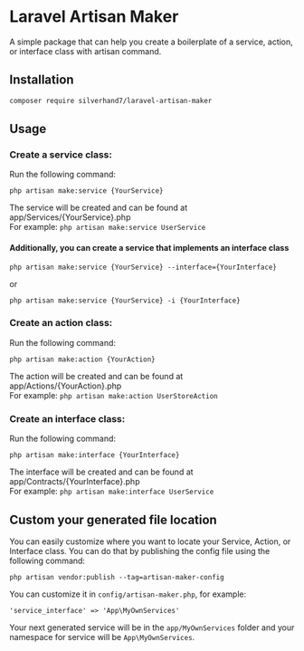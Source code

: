 # Laravel Artisan Maker 
A simple package that can help you create a boilerplate of a service, action, or interface class with artisan command.

## Installation
```bash 
composer require silverhand7/laravel-artisan-maker
```

## Usage 
### Create a service class:
Run the following command:
```
php artisan make:service {YourService}
```
The service will be created and can be found at app/Services/{YourService}.php \
For example: `php artisan make:service UserService`
#### Additionally, you can create a service that implements an interface class
```
php artisan make:service {YourService} --interface={YourInterface}
```
or 
```
php artisan make:service {YourService} -i {YourInterface}
```

### Create an action class:
Run the following command:
```
php artisan make:action {YourAction}
```
The action will be created and can be found at app/Actions/{YourAction}.php \
For example: `php artisan make:action UserStoreAction`

### Create an interface class:
Run the following command:
```
php artisan make:interface {YourInterface}
```
The interface will be created and can be found at app/Contracts/{YourInterface}.php \
For example: `php artisan make:interface UserService`

## Custom your generated file location
You can easily customize where you want to locate your Service, Action, or Interface class. You can do that by publishing the config file using the following command:
```
php artisan vendor:publish --tag=artisan-maker-config
```
You can customize it in `config/artisan-maker.php`, for example: 
```
'service_interface' => 'App\MyOwnServices'
```
Your next generated service will be in the `app/MyOwnServices` folder and your namespace for service will be `App\MyOwnServices`.




